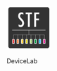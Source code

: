 <img src="res/common/logo/exports/STF-128.png?raw=true" style="width:100px;height:100px;" alt="STF">

DeviceLab


